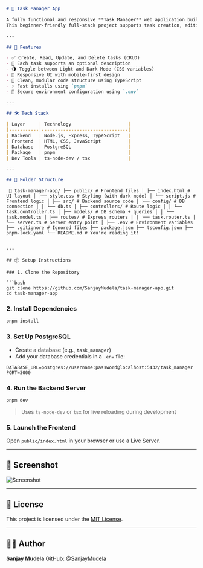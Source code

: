 
```markdown
# 📝 Task Manager App

A fully functional and responsive **Task Manager** web application built with a **TypeScript-based Node.js backend**, **PostgreSQL database**, and a clean **vanilla JavaScript frontend**.  
This beginner-friendly full-stack project supports task creation, editing, deletion, and dark mode — all implemented with best practices and modern tooling.

---

## 🚀 Features

- ✅ Create, Read, Update, and Delete tasks (CRUD)
- 📝 Each task supports an optional description
- 🌗 Toggle between Light and Dark Mode (CSS variables)
- 📱 Responsive UI with mobile-first design
- 🧩 Clean, modular code structure using TypeScript
- ⚡ Fast installs using `pnpm`
- 🔐 Secure environment configuration using `.env`

---

## 🛠️ Tech Stack

| Layer     | Technology                     |
|-----------|--------------------------------|
| Backend   | Node.js, Express, TypeScript   |
| Frontend  | HTML, CSS, JavaScript          |
| Database  | PostgreSQL                     |
| Package   | pnpm                           |
| Dev Tools | ts-node-dev / tsx              |

---

## 📂 Folder Structure

```

<pre><code> 📁 task-manager-app/ ├── public/ # Frontend files │ ├── index.html # UI layout │ ├── style.css # Styling (with dark mode) │ └── script.js # Frontend logic │ ├── src/ # Backend source code │ ├── config/ # DB connection │ │ └── db.ts │ ├── controllers/ # Route logic │ │ └── task.controller.ts │ ├── models/ # DB schema + queries │ │ └── task.model.ts │ ├── routes/ # Express routers │ │ └── task.router.ts │ └── server.ts # Server entry point │ ├── .env # Environment variables ├── .gitignore # Ignored files ├── package.json ├── tsconfig.json ├── pnpm-lock.yaml └── README.md # You're reading it! </code></pre>

````

---

## 📦 Setup Instructions

### 1. Clone the Repository

```bash
git clone https://github.com/SanjayMudela/task-manager-app.git
cd task-manager-app
````

### 2. Install Dependencies

```bash
pnpm install
```

### 3. Set Up PostgreSQL

* Create a database (e.g., `task_manager`)
* Add your database credentials in a `.env` file:

```env
DATABASE_URL=postgres://username:password@localhost:5432/task_manager
PORT=3000
```

### 4. Run the Backend Server

```bash
pnpm dev
```

> Uses `ts-node-dev` or `tsx` for live reloading during development

### 5. Launch the Frontend

Open `public/index.html` in your browser or use a Live Server.

---

## 📸 Screenshot

![Screenshot](./066c888f-aafd-41a4-9544-02986cfa6fdc.png)

---

## 📜 License

This project is licensed under the [MIT License](https://choosealicense.com/licenses/mit/).

---

## 👨‍💻 Author

**Sanjay Mudela**
GitHub: [@SanjayMudela](https://github.com/SanjayMudela)

````

